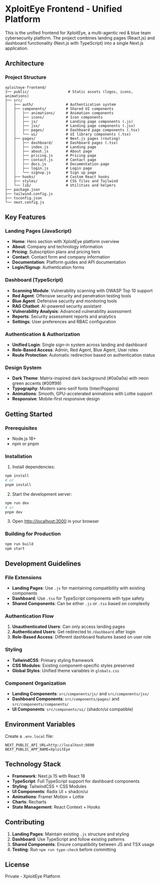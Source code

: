 # XploitEye Frontend - Unified Platform

This is the unified frontend for XploitEye, a multi-agentic red & blue team cybersecurity platform. The project combines landing pages (React.js) and dashboard functionality (Next.js with TypeScript) into a single Next.js application.

## Architecture

### Project Structure

```
xploiteye-frontend/
├── public/                  # Static assets (logos, icons, animations)
├── src/
│   ├── auth/               # Authentication system
│   ├── components/         # Shared UI components
│   │   ├── animations/     # Animation components
│   │   ├── icons/          # Icon components
│   │   ├── js/             # Landing page components (.js)
│   │   ├── jsx/            # Landing page components (.jsx)
│   │   ├── pages/          # Dashboard page components (.tsx)
│   │   └── ui/             # UI library components (.tsx)
│   ├── pages/              # Next.js pages (routing)
│   │   ├── dashboard/      # Dashboard pages (.tsx)
│   │   ├── index.js        # Landing page
│   │   ├── about.js        # About page
│   │   ├── pricing.js      # Pricing page
│   │   ├── contact.js      # Contact page
│   │   ├── docs.js         # Documentation page
│   │   ├── login.js        # Login page
│   │   └── signup.js       # Sign up page
│   ├── hooks/              # Custom React hooks
│   ├── styles/             # CSS files and Tailwind
│   └── lib/                # Utilities and helpers
├── package.json
├── tailwind.config.js
├── tsconfig.json
└── next.config.js
```

## Key Features

### Landing Pages (JavaScript)
- **Home**: Hero section with XploitEye platform overview
- **About**: Company and technology information
- **Pricing**: Subscription plans and pricing tiers
- **Contact**: Contact form and company information
- **Documentation**: Platform guides and API documentation
- **Login/Signup**: Authentication forms

### Dashboard (TypeScript)
- **Scanning Module**: Vulnerability scanning with OWASP Top 10 support
- **Red Agent**: Offensive security and penetration testing tools
- **Blue Agent**: Defensive security and monitoring tools
- **RAG Chatbot**: AI-powered security assistant
- **Vulnerability Analysis**: Advanced vulnerability assessment
- **Reports**: Security assessment reports and analytics
- **Settings**: User preferences and RBAC configuration

### Authentication & Authorization
- **Unified Login**: Single sign-in system across landing and dashboard
- **Role-Based Access**: Admin, Red Agent, Blue Agent, User roles
- **Route Protection**: Automatic redirection based on authentication status

### Design System
- **Dark Theme**: Matrix-inspired dark background (#0a0a0a) with neon green accents (#00ff99)
- **Typography**: Modern sans-serif fonts (Inter/Poppins)
- **Animations**: Smooth, GPU-accelerated animations with Lottie support
- **Responsive**: Mobile-first responsive design

## Getting Started

### Prerequisites
- Node.js 18+ 
- npm or pnpm

### Installation

1. Install dependencies:
```bash
npm install
# or
pnpm install
```

2. Start the development server:
```bash
npm run dev
# or
pnpm dev
```

3. Open [http://localhost:3000](http://localhost:3000) in your browser

### Building for Production

```bash
npm run build
npm start
```

## Development Guidelines

### File Extensions
- **Landing Pages**: Use `.js` for maintaining compatibility with existing components
- **Dashboard**: Use `.tsx` for TypeScript components with type safety
- **Shared Components**: Can be either `.js` or `.tsx` based on complexity

### Authentication Flow
1. **Unauthenticated Users**: Can only access landing pages
2. **Authenticated Users**: Get redirected to `/dashboard` after login
3. **Role-Based Access**: Different dashboard features based on user role

### Styling
- **TailwindCSS**: Primary styling framework
- **CSS Modules**: Existing component-specific styles preserved
- **Global Styles**: Unified theme variables in `globals.css`

### Component Organization
- **Landing Components**: `src/components/js/` and `src/components/jsx/`
- **Dashboard Components**: `src/components/pages/` and `src/components/components/`
- **UI Components**: `src/components/ui/` (shadcn/ui compatible)

## Environment Variables

Create a `.env.local` file:

```env
NEXT_PUBLIC_API_URL=http://localhost:8000
NEXT_PUBLIC_APP_NAME=XploitEye
```

## Technology Stack

- **Framework**: Next.js 15 with React 18
- **TypeScript**: Full TypeScript support for dashboard components
- **Styling**: TailwindCSS + CSS Modules
- **UI Components**: Radix UI + shadcn/ui
- **Animations**: Framer Motion + Lottie
- **Charts**: Recharts
- **State Management**: React Context + Hooks

## Contributing

1. **Landing Pages**: Maintain existing `.js` structure and styling
2. **Dashboard**: Use TypeScript and follow existing patterns
3. **Shared Components**: Ensure compatibility between JS and TSX usage
4. **Testing**: Run `npm run type-check` before committing

## License

Private - XploitEye Platform